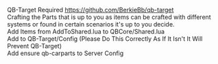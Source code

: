 QB-Target Required https://github.com/BerkieBb/qb-target <br>
Crafting the Parts that is up to you as items can be crafted with different systems or found in certain scenarios it's up to you decide.<br>
Add Items from AddToShared.lua to QBCore/Shared.lua<br>
Add to QB-Target/Config (Please Do This Correctly As If It Isn't It Will Prevent QB-Target)<br>
Add ensure qb-carparts to Server Config
